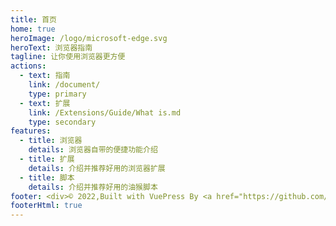```yaml
---
title: 首页
home: true
heroImage: /logo/microsoft-edge.svg
heroText: 浏览器指南
tagline: 让你使用浏览器更方便
actions:
  - text: 指南
    link: /document/
    type: primary
  - text: 扩展
    link: /Extensions/Guide/What is.md
    type: secondary
features:
  - title: 浏览器
    details: 浏览器自带的便捷功能介绍
  - title: 扩展
    details: 介绍并推荐好用的浏览器扩展
  - title: 脚本
    details: 介绍并推荐好用的油猴脚本
footer: <div>© 2022,Built with VuePress By <a href="https://github.com/XTsat">晓同</a></div><div><a href="https://github.com/XTsat/Browser-Guide">如果觉得这个指南有用的话,可以点击这个链接去 Github 点个 Star ⭐</a></div><br/><div>本指南是一个业余项目，不持有任何商标。</div><div>所有商标均为其各自所有者的财产。</div>
footerHtml: true
---
```

